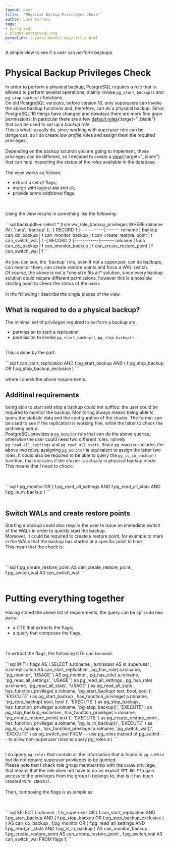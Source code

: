 ```yaml
---
layout: post
title:  "Physical Backup Privileges Check"
author: Luca Ferrari
tags:
- postgresql
- planet-postgresql-org
permalink: /:year/:month/:day/:title.html
---
```

A simple view to see if a user can perform backups.


# Physical Backup Privileges Check

In order to perform a physical backup, PostgreSQL requires a role that is allowed to perform several operations, mainly invoke `pg_start_backup()` and `pg_stop_backup()` functions.
<br/>
On old PostgreSQL versions, before version 10, only superusers can invoke the above backup functions and, therefore, can do a physical backup. Since PostgreSQL 10 things have changed and nowdays there are more fine grain permissions. In particular there are a few [default roles](https://www.postgresql.org/docs/12/default-roles.html){:target="_blank"} that can be used to set up a *backup role*.
<br/>
This is what I usually do, since working with superuser role can be dangerous, so I do create *low profile* roles and assign them the required privileges.
<br/>
<BR/>
Depending on the backup solution you are going to implement, these privileges can be different, so I decided to create a [view](https://github.com/fluca1978/fluca1978-pg-utils/blob/master/examples/backup_privileges.sql){:target="_blank"} that can help inspecting the status of the roles available in the database.
<br/>
<br/>
The view works as follows:
- extract a set of flags;
- merge with logical `AND` and `OR`;
- provide some additional flags.


<br/>
<br/>
Using the view results in something like the following:


<br/>
<br/>
```sql
backupdb=> select * from vw_role_backup_privileges
               WHERE rolname IN ( 'luca', 'backup' );
  -[ RECORD 1 ]------------|-------
  rolname                  | backup
  can_do_backup            | t
  can_monitor_backup       | t
  can_create_restore_point | t
  can_switch_wal           | t
  -[ RECORD 2 ]------------|-------
  rolname                  | luca
  can_do_backup            | f
  can_monitor_backup       | f
  can_create_restore_point | f
  can_switch_wal           | f
```
<br/>
<br/>
As you can see, the `backup` role, even if not a superuser, can do backups, can monitor them, can create restore points and force a WAL switch.
<br/>
Of course, the above is not a *one size fits all* solution, since every backup solution could require different permissions, however this is a possible starting point to check the status of the users.
<br/>
<br/>
In the following I describe the single pieces of the view.

## What is required to do a physical backup?

The minimal set of privileges required to perform a backup are:
- permission to start a replication;
- permission to invoke `pg_start_backup()`, `pg_stop_backup()`.

<br/>
This is done by the part:

<br/>
<br/>
```sql
f.can_start_replication
AND f.pg_start_backup
AND ( f.pg_stop_backup OR f.pg_stop_backup_exclusive )
```
<br/>
<br/>
where I check the above requirements.

## Additinal requirements

being able to start and stop a backup could not suffice: the user could be required to monitor the backup. Monitoring always means being able to query the statistic data and the configuration of the cluster. The former can be used to see if the replication is working fine, while the latter to check the archiving setup.
<br/>
PostgreSQL provides a `pg_monitor` role that can do the above queries, otherwise the user could need two different roles, namely `pg_read_all_settings` and `pg_read_all_stats`. Since `pg_monitor` includes the above two roles, assigning `pg_monitor` is equivalent to assign the latter two roles.
It could also be required to be able to query the `pg_is_in_backup()` function, that indicates if the cluster is actually in physical backup mode.
<br/>
This means that I need to check:

<br/>
<br/>
```sql
f.pg_monitor
  OR ( f.pg_read_all_settings
       AND f.pg_read_all_stats
       AND f.pg_is_in_backup
  )
```
<br/>
<br/>

## Switch WALs and create restore points

Starting a backup could also require the user to issue an immediate switch of the WALs in order to quickly start the backup. 
<br/>
Moreover, it could be required to create a restore point, for example to mark in the WALs that the backup has started at a specific point in time.
<br/>
This mean that the check is:

<br/>
<br/>
```sql
 f.pg_create_restore_point AS can_create_restore_point
 , f.pg_switch_wal           AS can_switch_wal
```
<br/>
<br/>


# Putting everything together

Having stated the above list of requirements, the query can be split into two parts:
- a CTE that extracts the flags;
- a query that composes the flags.
<br/>
<br/>
To extract the flags, the following CTE can be used:

<br/>
<br/>
```sql
WITH flags AS (
    SELECT
    a.rolname
    , a.rolsuper         AS is_superuser
    , a.rolreplication AS can_start_replication
    , pg_has_role( a.rolname, 'pg_monitor', 'USAGE' ) AS pg_monitor
    , pg_has_role( a.rolname, 'pg_read_all_settings', 'USAGE' ) as pg_read_all_settings
    , pg_has_role( a.rolname, 'pg_read_all_stats', 'USAGE' ) as pg_read_all_stats
    , has_function_privilege( a.rolname, 'pg_start_backup( text, bool, bool )', 'EXECUTE' ) as pg_start_backup
    , has_function_privilege( a.rolname, 'pg_stop_backup( bool, bool )', 'EXECUTE' ) as pg_stop_backup
    , has_function_privilege( a.rolname, 'pg_stop_backup()', 'EXECUTE' ) as pg_stop_backup_exclusive
    , has_function_privilege( a.rolname, 'pg_create_restore_point( text )', 'EXECUTE' ) as pg_create_restore_point
    , has_function_privilege( a.rolname, 'pg_is_in_backup()', 'EXECUTE' ) as pg_is_in_backup
    , has_function_privilege( a.rolname, 'pg_switch_wal()', 'EXECUTE' ) as pg_switch_wal
FROM
    -- use pg_roles instead of pg_authid
    -- to allow non-superuser roles to query
    pg_roles a
)
```
<br/>
<br/>

I do query `pg_roles` that contain all the information that is found in `pg_authid` but do not require superuser privileges to be queried.
<br/>
Please note that I check role group membership with the `USAGE` privilege, that means that the role does not have to do an explicit `SET ROLE` to gain access to the privileges from the group it belongs to, that is it has been created `WITH INHERIT`.
<br/>
<br/>
Then, composing the flags is as simple as:

<br/>
<br/>
```sql
SELECT f.rolname
    , f.is_superuser
      OR (
          f.can_start_replication
          AND f.pg_start_backup
          AND ( f.pg_stop_backup OR f.pg_stop_backup_exclusive )
      ) AS can_do_backup
    ,   f.pg_monitor
        OR ( f.pg_read_all_settings
             AND f.pg_read_all_stats
             AND f.pg_is_in_backup
        ) AS can_monitor_backup
    , f.pg_create_restore_point AS can_create_restore_point
    , f.pg_switch_wal           AS can_switch_wal
FROM flags f;
```
<br/>
<br/>

